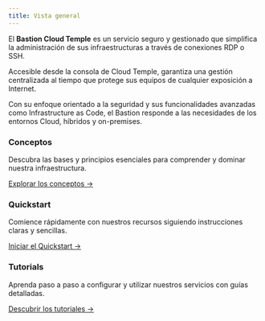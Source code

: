 ```yaml
---
title: Vista general
---
```


El **Bastion Cloud Temple** es un servicio seguro y gestionado que simplifica la administración de sus infraestructuras a través de conexiones RDP o SSH.

Accesible desde la consola de Cloud Temple, garantiza una gestión centralizada al tiempo que protege sus equipos de cualquier exposición a Internet.

Con su enfoque orientado a la seguridad y sus funcionalidades avanzadas como Infrastructure as Code, el Bastion responde a las necesidades de los entornos Cloud, híbridos y on-premises.

<div class="card-grid">
  <div class="card">
    <h3>Conceptos</h3>
    <p>Descubra las bases y principios esenciales para comprender y dominar nuestra infraestructura.</p>
    <a href="console/iam/concepts" class="card-link">Explorar los conceptos &rarr;</a>
  </div>
  <div class="card">
    <h3>Quickstart</h3>
    <p>Comience rápidamente con nuestros recursos siguiendo instrucciones claras y sencillas.</p>
    <a href="console/iam/quickstart" class="card-link">Iniciar el Quickstart &rarr;</a>
  </div>
    <div class="card">
    <h3>Tutorials</h3>
    <p>Aprenda paso a paso a configurar y utilizar nuestros servicios con guías detalladas.</p>
    <a href="console/iam/tutorials/sso_aad.md" class="card-link">Descubrir los tutoriales &rarr;</a>
  </div>
</div>
